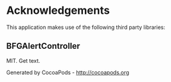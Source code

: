 # Acknowledgements
This application makes use of the following third party libraries:

## BFGAlertController

MIT. Get text.

Generated by CocoaPods - http://cocoapods.org
